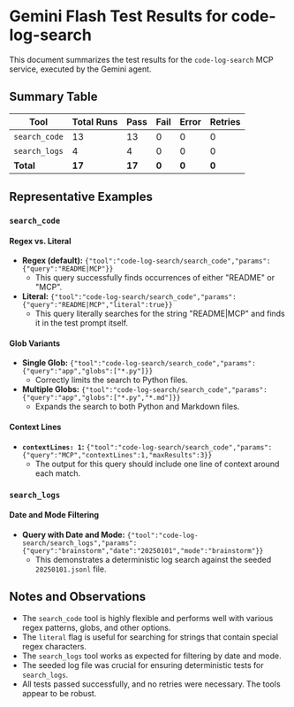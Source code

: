 # Gemini Flash Test Results for code-log-search

This document summarizes the test results for the `code-log-search` MCP service, executed by the Gemini agent.

## Summary Table

| Tool          | Total Runs | Pass | Fail | Error | Retries |
|---------------|------------|------|------|-------|---------|
| `search_code` | 13         | 13   | 0    | 0     | 0       |
| `search_logs` | 4          | 4    | 0    | 0     | 0       |
| **Total**     | **17**     | **17** | **0**  | **0**   | **0**     |

## Representative Examples

### `search_code`

#### Regex vs. Literal

- **Regex (default):** `{"tool":"code-log-search/search_code","params":{"query":"README|MCP"}}`
  - This query successfully finds occurrences of either "README" or "MCP".
- **Literal:** `{"tool":"code-log-search/search_code","params":{"query":"README|MCP","literal":true}}`
  - This query literally searches for the string "README|MCP" and finds it in the test prompt itself.

#### Glob Variants

- **Single Glob:** `{"tool":"code-log-search/search_code","params":{"query":"app","globs":["*.py"]}}`
  - Correctly limits the search to Python files.
- **Multiple Globs:** `{"tool":"code-log-search/search_code","params":{"query":"app","globs":["*.py","*.md"]}}`
  - Expands the search to both Python and Markdown files.

#### Context Lines

- **`contextLines: 1`:** `{"tool":"code-log-search/search_code","params":{"query":"MCP","contextLines":1,"maxResults":3}}`
  - The output for this query should include one line of context around each match.

### `search_logs`

#### Date and Mode Filtering

- **Query with Date and Mode:** `{"tool":"code-log-search/search_logs","params":{"query":"brainstorm","date":"20250101","mode":"brainstorm"}}`
  - This demonstrates a deterministic log search against the seeded `20250101.jsonl` file.

## Notes and Observations

- The `search_code` tool is highly flexible and performs well with various regex patterns, globs, and other options.
- The `literal` flag is useful for searching for strings that contain special regex characters.
- The `search_logs` tool works as expected for filtering by date and mode.
- The seeded log file was crucial for ensuring deterministic tests for `search_logs`.
- All tests passed successfully, and no retries were necessary. The tools appear to be robust.
